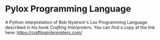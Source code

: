 # Pylox Programming Language
A Python interpretation of Bob Nystrom's Lox Programming Language described in his book *Crafting Interpreters*. You can find a copy at the link here: https://craftinginterpreters.com/